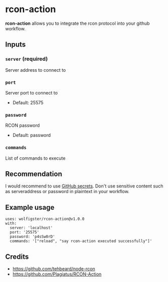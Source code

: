 # rcon-action
**rcon-action** allows you to integrate the rcon protocol into your github workflow.

## Inputs

### `server` (**required**)
Server address to connect to

### `port`
Server port to connect to
- Default: 25575

### `password`
RCON password
- Default: password

### `commands`
List of commands to execute

## Recommendation
I would recommend to use [GitHub secrets](https://docs.github.com/en/actions/security-guides/encrypted-secrets). Don't use sensitive content such as serveraddress or password in plaintext in your workflow.

## Example usage
```
uses: wolfigster/rcon-action@v1.0.0
with:
  server: 'localhost'
  port: '25575'
  password: 'p4sSw0rD'
  commands: '["reload", "say rcon-action executed successfully"]'
```

## Credits
- https://github.com/tehbeard/node-rcon
- https://github.com/Plagiatus/RCON-Action

